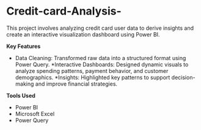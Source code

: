 # Credit-card-Analysis-
This project involves analyzing credit card user data to derive insights and create an interactive visualization dashboard using Power BI.



**Key Features**

* Data Cleaning: Transformed raw data into a structured format using Power Query.
*Interactive Dashboards: Designed dynamic visuals to analyze spending patterns, payment behavior, and customer demographics.
*Insights: Highlighted key patterns to support decision-making and improve financial strategies.


**Tools Used**
 - Power BI
 - Microsoft Excel
 - Power Query
